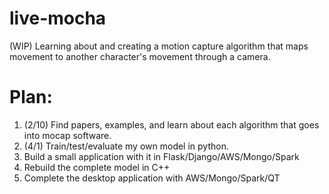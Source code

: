 # live-mocha
(WIP) Learning about and creating a motion capture algorithm that maps
movement to another character's movement through a camera.

# Plan:
1. (2/10) Find papers, examples, and learn about each algorithm that goes into mocap software.
2. (4/1) Train/test/evaluate my own model in python.
3. Build a small application with it in Flask/Django/AWS/Mongo/Spark
4. Rebuild the complete model in C++
5. Complete the desktop application with AWS/Mongo/Spark/QT
